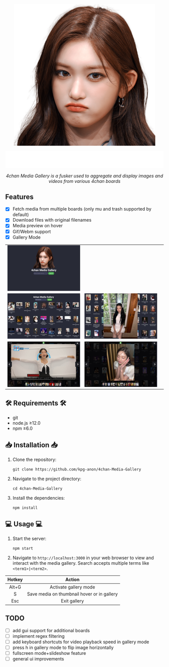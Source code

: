 <p align="center">
  <img src="/public/logo.png?raw=true" width="450" alt="😭😭😭">
</p>
<p align="center">
  <img src="/previews/banner.png?raw=true" width="700" alt="😭😭😭">
</p>
<p align="center">
  <em>4chan Media Gallery is a fusker used to aggregate and display images and videos from various 4chan boards</em>
</p>

## Features
- [x] Fetch media from multiple boards (only mu and trash supported by default)
- [x] Download files with original filenames
- [x] Media preview on hover
- [x] Gif/Webm support
- [x] Gallery Mode

| | | |
|:-------------------------:|:-------------------------:|:-------------------------:|
| ![Homepage](/previews/homepage.jpg?raw=true "Homepage") | | |
| ![Search Page](/previews/searchpage.jpg?raw=true "Search Page") | ![Image Hover](/previews/imagehover.jpg?raw=true "Image Hover") | |
| ![Video Preview](/previews/videopreview.jpg?raw=true "Video Preview") | ![Gallery Mode](/previews/gallerymode.jpg?raw=true "Gallery Mode") | |

## 🛠️ Requirements 🛠️
- git
- node.js ≥12.0
- npm ≥6.0

## 📥 Installation 📥
1. Clone the repository:
    ```
    git clone https://github.com/kpg-anon/4chan-Media-Gallery
    ```

2. Navigate to the project directory:
    ```
    cd 4chan-Media-Gallery
    ```

3. Install the dependencies:
    ```
    npm install
    ```

## 💻 Usage 💻
1. Start the server:
	```
	npm start
	```
2. Navigate to `http://localhost:3000` in your web browser to view and interact with the media gallery. Search accepts multiple terms like `<term1>|<term2>`.

| Hotkey |                 Action                 |
|:------:|:--------------------------------------:|
| Alt+G  | Activate gallery mode                  |
| S      | Save media on thumbnail hover or in gallery      |
| Esc    | Exit gallery                           |

## TODO

- [ ] add gui support for additional boards
- [ ] implement regex filtering 
- [ ] add keyboard shortcuts for video playback speed in gallery mode
- [ ] press h in gallery mode to flip image horizontally
- [ ] fullscreen mode+slideshow feature
- [ ] general ui improvements